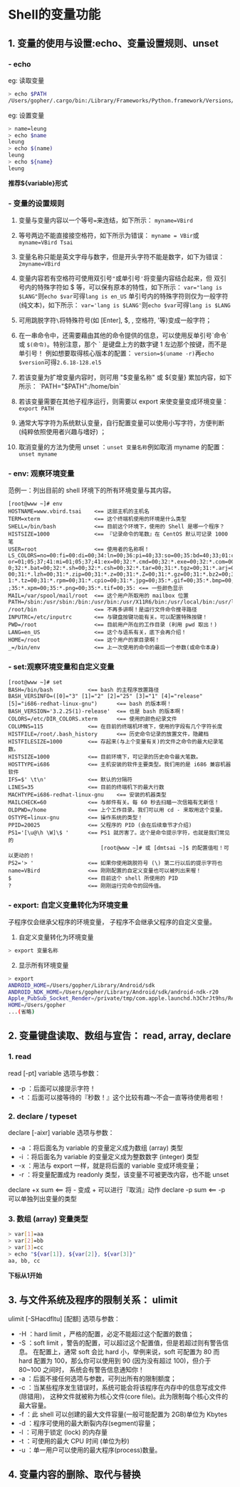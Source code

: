 # Shell的变量功能

## 1. 变量的使用与设置:echo、变量设置规则、unset
### - echo
eg: 读取变量
```bash
> echo $PATH
/Users/gopher/.cargo/bin:/Library/Frameworks/Python.framework/Versions/3.7/bin:/usr/local/bin:/usr/bin:/bin:/usr/sbin:/sbin:/usr/local/go/bin:/Users/gopher/go/bin
```
eg: 设置变量
```bash
> name=leung
> echo $name
leung
> echo $(name)
leung
> echo ${name}
leung
```
**推荐${variable}形式**
### - 变量的设置规则
1. 变量与变量内容以一个等号`=`来连结，如下所示： 
`myname=VBird`

2. 等号两边不能直接接空格符，如下所示为错误： 
`myname = VBir`或 `myname=VBird Tsai`

3. 变量名称只能是英文字母与数字，但是开头字符不能是数字，如下为错误： 
`2myname=VBird`

4. 变量内容若有空格符可使用双引号`"`或单引号`'`将变量内容结合起来，但
双引号内的特殊字符如 $ 等，可以保有原本的特性，如下所示：
`var="lang is $LANG"`则`echo $var`可得`lang is en_US`
单引号内的特殊字符则仅为一般字符 (纯文本)，如下所示：
`var='lang is $LANG'`则`echo $var`可得`lang is $LANG`

5. 可用跳脱字符` \ `将特殊符号(如 [Enter], $, \, 空格符, '等)变成一般字符；

6. 在一串命令中，还需要藉由其他的命令提供的信息，可以使用反单引号\`命令\`或 `$(命令)`。特别注意，那个 \` 是键盘上方的数字键 1 左边那个按键，而不是单引号！ 例如想要取得核心版本的配置：
`version=$(uname -r)`再`echo $version`可得`2.6.18-128.el5`

7. 若该变量为扩增变量内容时，则可用 "$变量名称" 或 ${变量} 累加内容，如下所示：
`PATH="$PATH":/home/bin`

8. 若该变量需要在其他子程序运行，则需要以 export 来使变量变成环境变量：
`export PATH`

9. 通常大写字符为系统默认变量，自行配置变量可以使用小写字符，方便判断 (纯粹依照使用者兴趣与嗜好) ；

10. 取消变量的方法为使用 unset ：`unset 变量名称`例如取消 myname 的配置：
`unset myname`

### - env: 观察环境变量
范例一：列出目前的 shell 环境下的所有环境变量与其内容。
```
[root@www ~]# env
HOSTNAME=www.vbird.tsai    <== 这部主机的主机名
TERM=xterm                 <== 这个终端机使用的环境是什么类型
SHELL=/bin/bash            <== 目前这个环境下，使用的 Shell 是哪一个程序？
HISTSIZE=1000              <== 『记录命令的笔数』在 CentOS 默认可记录 1000 笔
USER=root                  <== 使用者的名称啊！
LS_COLORS=no=00:fi=00:di=00;34:ln=00;36:pi=40;33:so=00;35:bd=40;33;01:cd=40;33;01:
or=01;05;37;41:mi=01;05;37;41:ex=00;32:*.cmd=00;32:*.exe=00;32:*.com=00;32:*.btm=0
0;32:*.bat=00;32:*.sh=00;32:*.csh=00;32:*.tar=00;31:*.tgz=00;31:*.arj=00;31:*.taz=
00;31:*.lzh=00;31:*.zip=00;31:*.z=00;31:*.Z=00;31:*.gz=00;31:*.bz2=00;31:*.bz=00;3
1:*.tz=00;31:*.rpm=00;31:*.cpio=00;31:*.jpg=00;35:*.gif=00;35:*.bmp=00;35:*.xbm=00
;35:*.xpm=00;35:*.png=00;35:*.tif=00;35: <== 一些颜色显示
MAIL=/var/spool/mail/root  <== 这个用户所取用的 mailbox 位置
PATH=/sbin:/usr/sbin:/bin:/usr/bin:/usr/X11R6/bin:/usr/local/bin:/usr/local/sbin:
/root/bin                  <== 不再多讲啊！是运行文件命令搜寻路径
INPUTRC=/etc/inputrc       <== 与键盘按键功能有关。可以配置特殊按键！
PWD=/root                  <== 目前用户所在的工作目录 (利用 pwd 取出！)
LANG=en_US                 <== 这个与语系有关，底下会再介绍！
HOME=/root                 <== 这个用户的家目录啊！
_=/bin/env                 <== 上一次使用的命令的最后一个参数(或命令本身)
```
### - set:观察环境变量和自定义变量
```
[root@www ~]# set
BASH=/bin/bash           <== bash 的主程序放置路径
BASH_VERSINFO=([0]="3" [1]="2" [2]="25" [3]="1" [4]="release" 
[5]="i686-redhat-linux-gnu")      <== bash 的版本啊！
BASH_VERSION='3.2.25(1)-release'  <== 也是 bash 的版本啊！
COLORS=/etc/DIR_COLORS.xterm      <== 使用的颜色纪录文件
COLUMNS=115              <== 在目前的终端机环境下，使用的字段有几个字符长度
HISTFILE=/root/.bash_history      <== 历史命令记录的放置文件，隐藏档
HISTFILESIZE=1000        <== 存起来(与上个变量有关)的文件之命令的最大纪录笔数。
HISTSIZE=1000            <== 目前环境下，可记录的历史命令最大笔数。
HOSTTYPE=i686            <== 主机安装的软件主要类型。我们用的是 i686 兼容机器软件
IFS=$' \t\n'             <== 默认的分隔符
LINES=35                 <== 目前的终端机下的最大行数
MACHTYPE=i686-redhat-linux-gnu    <== 安装的机器类型
MAILCHECK=60             <== 与邮件有关。每 60 秒去扫瞄一次信箱有无新信！
OLDPWD=/home             <== 上个工作目录。我们可以用 cd - 来取用这个变量。
OSTYPE=linux-gnu         <== 操作系统的类型！
PPID=20025               <== 父程序的 PID (会在后续章节才介绍)
PS1='[\u@\h \W]\$ '      <== PS1 就厉害了。这个是命令提示字符，也就是我们常见的
                             [root@www ~]# 或 [dmtsai ~]$ 的配置值啦！可以更动的！
PS2='> '                 <== 如果你使用跳脱符号 (\) 第二行以后的提示字符也
name=VBird               <== 刚刚配置的自定义变量也可以被列出来喔！
$                        <== 目前这个 shell 所使用的 PID
?                        <== 刚刚运行完命令的回传值。
```
### - export: 自定义变量转化为环境变量
子程序仅会继承父程序的环境变量， 子程序不会继承父程序的自定义变量。
1. 自定义变量转化为环境变量
```bash
> export 变量名称
```
2. 显示所有环境变量
```bash
> export
ANDROID_HOME=/Users/gopher/Library/Android/sdk
ANDROID_NDK_HOME=/Users/gopher/Library/Android/sdk/android-ndk-r20
Apple_PubSub_Socket_Render=/private/tmp/com.apple.launchd.h3ChrJt9hs/Render
HOME=/Users/gopher
...(省略)
```
## 2. 变量键盘读取、数组与宣告： read, array, declare
### 1. read
read [-pt] variable
选项与参数：
- -p  ：后面可以接提示字符！
- -t  ：后面可以接等待的『秒数！』这个比较有趣～不会一直等待使用者啦！
### 2. declare / typeset
declare [-aixr] variable
选项与参数：
- -a  ：将后面名为 variable 的变量定义成为数组 (array) 类型
- -i  ：将后面名为 variable 的变量定义成为整数数字 (integer) 类型
- -x  ：用法与 export 一样，就是将后面的 variable 变成环境变量；
- -r  ：将变量配置成为 readonly 类型，该变量不可被更改内容，也不能 unset

declare +x sum  <== 将 - 变成 + 可以进行『取消』动作
declare -p sum  <== -p 可以单独列出变量的类型
### 3. 数组 (array) 变量类型 
```bash
> var[1]=aa
> var[2]=bb
> var[3]=cc
> echo "${var[1]}, ${var[2]}, ${var[3]}"
aa, bb, cc
```
**下标从1开始**
## 3. 与文件系统及程序的限制关系： ulimit
ulimit [-SHacdfltu] [配额]
选项与参数：
- -H  ：hard limit ，严格的配置，必定不能超过这个配置的数值；
- -S  ：soft limit ，警告的配置，可以超过这个配置值，但是若超过则有警告信息。
      在配置上，通常 soft 会比 hard 小，举例来说，soft 可配置为 80 而 hard 
      配置为 100，那么你可以使用到 90 (因为没有超过 100)，但介于 80~100 之间时，
      系统会有警告信息通知你！
- -a  ：后面不接任何选项与参数，可列出所有的限制额度；
- -c  ：当某些程序发生错误时，系统可能会将该程序在内存中的信息写成文件(除错用)，
      这种文件就被称为核心文件(core file)。此为限制每个核心文件的最大容量。
- -f  ：此 shell 可以创建的最大文件容量(一般可能配置为 2GB)单位为 Kbytes
- -d  ：程序可使用的最大断裂内存(segment)容量；
- -l  ：可用于锁定 (lock) 的内存量
- -t  ：可使用的最大 CPU 时间 (单位为秒)
- -u  ：单一用户可以使用的最大程序(process)数量。
## 4. 变量内容的删除、取代与替换





